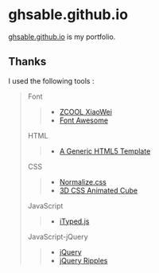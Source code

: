 # ghsable.github.io
[ghsable.github.io](https://ghsable.github.io/) is my portfolio.

## Thanks
I used the following tools :
> Font
>> * [ZCOOL XiaoWei](https://fonts.google.com/specimen/ZCOOL+XiaoWei)
>> * [Font Awesome](https://fontawesome.com)
> 
> HTML
>> * [A Generic HTML5 Template](https://www.webfx.com/blog/web-design/html5-template/)
> 
> CSS
>> * [Normalize.css](https://necolas.github.io/normalize.css/)
>> * [3D CSS Animated Cube](https://www.codicode.com/demo/animated_3d_css_cube/)
> 
> JavaScript
>> * [iTyped.js](https://ityped.surge.sh)
> 
> JavaScript-jQuery
>> * [jQuery](https://jquery.com)
>> * [jQuery Ripples](https://sirxemic.github.io/jquery.ripples/)
